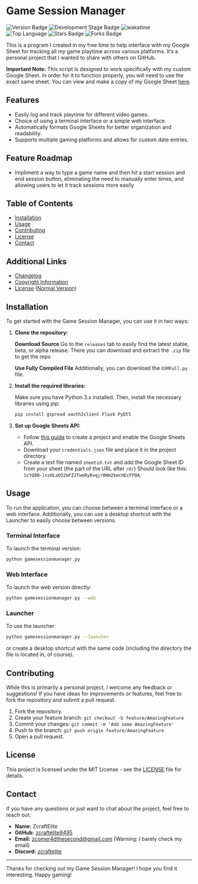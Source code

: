 # Game Session Manager

<img src="https://img.shields.io/badge/Version-2.1.0--beta--2-blue" alt="Version Badge"> <img src="https://img.shields.io/badge/Development_Stage-beta-blue" alt="Development Stage Badge">
<img src="https://wakatime.com/badge/user/018db32b-732a-4704-b635-68d311538b3f/project/8d41e1a9-a75f-44c4-9094-7c557ccc6b79.svg" alt="wakatime"> <img src="https://img.shields.io/github/languages/top/zcraftelite9495/gamesessionmanager" alt="Top Language"> <img src="https://img.shields.io/github/stars/zcraftelite9495/gamesessionmanager" alt="Stars Badge"> <img src="https://img.shields.io/github/forks/zcraftelite9495/gamesessionmanager" alt="Forks Badge">

This is a program I created in my free time to help interface with my Google Sheet for tracking all my game playtime across various platforms. It’s a personal project that I wanted to share with others on GitHub.

**Important Note:** This script is designed to work specifically with my custom Google Sheet. In order for it to function properly, you will need to use the exact same sheet. You can view and make a copy of my Google Sheet [here](https://docs.google.com/spreadsheets/d/1cYQ8B-lnzHLaO32mFZJTweRy8vqjr0Wm2kmcHEcFP8A/edit?gid=329820141#gid=329820141).

## Features

- Easily log and track playtime for different video games.
- Choice of using a terminal interface or a simple web interface.
- Automatically formats Google Sheets for better organization and readability.
- Supports multiple gaming platforms and allows for custom date entries.

## Feature Roadmap

- Impliment a way to type a game name and then hit a start session and end session button, eliminating the need to manually enter times, and allowing users to let it track sessions more easily

## Table of Contents

- [Installation](#installation)
- [Usage](#usage)
- [Contributing](#contributing)
- [License](#license)
- [Contact](#contact)

## Additional Links

- [Changelog](changelog.md)
- [Copyright Information](COPYINFO.md)
- [License](LICENSE.md) ([Normal Version](LICENSE))

## Installation

To get started with the Game Session Manager, you can use it in two ways:

1. **Clone the repository:**
   
   **Download Source**
   Go to the `releases` tab to easily find the latest stable, beta, or alpha release.
   There you can download and extract the `.zip` file to get the repo

   **Use Fully Compiled File**
   Additionally, you can download the `GSMFull.py` file.

2. **Install the required libraries:**

   Make sure you have Python 3.x installed. Then, install the necessary libraries using pip:

   ```bash
   pip install gspread oauth2client Flask PyQt5
   ```

3. **Set up Google Sheets API:**

   - Follow [this guide](https://developers.google.com/sheets/api/quickstart/python) to create a project and enable the Google Sheets API.
   - Download your `credentials.json` file and place it in the project directory.
   - Create a text file named `sheetid.txt` and add the Google Sheet ID from your sheet (the part of the URL after `/d/`) Should look like this: `1cYQ8B-lnzHLaO32mFZJTweRy8vqjr0Wm2kmcHEcFP8A`.

## Usage

To run the application, you can choose between a terminal interface or a web interface. Additionally, you can use a desktop shortcut with the Launcher to easily choose between versions.

### Terminal Interface

To launch the terminal version:

```bash
python gamesessionmanager.py
```

### Web Interface

To launch the web version directly:

```bash
python gamesessionmanager.py --web
```

### Launcher

To use the launcher:

```bash
python gamesessionmanager.py --launcher
```

or create a desktop shortcut with the same code (including the directory the file is located in, of course).

## Contributing

While this is primarily a personal project, I welcome any feedback or suggestions! If you have ideas for improvements or features, feel free to fork the repository and submit a pull request.

1. Fork the repository.
2. Create your feature branch: `git checkout -b feature/AmazingFeature`
3. Commit your changes: `git commit -m 'Add some AmazingFeature'`
4. Push to the branch: `git push origin feature/AmazingFeature`
5. Open a pull request.

## License

This project is licensed under the MIT License - see the [LICENSE](LICENSE) file for details.

## Contact

If you have any questions or just want to chat about the project, feel free to reach out:

- **Name:** ZcraftElite
- **GitHub:** [zcraftelite9495](https://github.com/zcraftelite9495)
- **Email:** [zcomer4dthesecond@gmail.com](mailto:zcomer4dthesecond@gmail.com) (Warning: I barely check my email)
- **Discord:** [zcraftelite](https://discord.com/users/926788037785047050)


---

Thanks for checking out my Game Session Manager! I hope you find it interesting. Happy gaming!